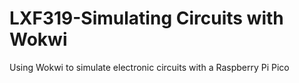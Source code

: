 # LXF319-Simulating Circuits with Wokwi
 Using Wokwi to simulate electronic circuits with a Raspberry Pi Pico
